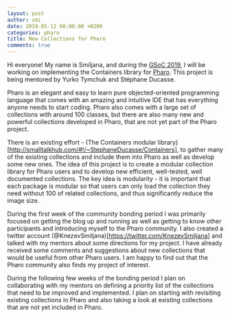 ```yaml
---
layout: post
author: smi
date: 2019-05-12 08:00:00 +0200
categories: pharo
title: New Collections for Pharo
comments: true
---
```


Hi everyone! My name is Smiljana, and during the [GSoC 2019](<https://summerofcode.withgoogle.com/>), I will be working on implementing the Containers library for [Pharo](<http://pharo.org/>). This project is being mentored by Yurko Tymchuk and Stéphane Ducasse.

Pharo is an elegant and easy to learn pure objected-oriented programming language that comes with an amazing and intuitive IDE that has everything anyone needs to start coding. Pharo also comes with a large set of collections with around 100 classes, but there are also many new and powerful collections developed in Pharo, that are not yet part of the Pharo project. 

There is an existing effort  - (The Containers modular library)[http://smalltalkhub.com/#!/~StephaneDucasse/Containers], to gather many of the existing collections and include them into Pharo as well as develop some new ones. The idea of this project is to create a modular collection library for Pharo users and to develop new efficient, well-tested, well documented collections. The key idea is modularity - it is important that each package is modular so that users can only load the collection they need without 100 of related collections, and thus significantly reduce the image size.

During the first week of the community bonding period I was primarily focused on getting the blog up and running as well as getting to know other participants and introducing myself to the Pharo community. I also created a twitter account (@KnezevSmiljana)[<https://twitter.com/KnezevSmiljana>] and talked with my mentors about some directions for my project. I have already received some comments and suggestions about new collections that would be useful from other Pharo users. I am happy to find out that the Pharo community also finds my project of interest.

During the following few weeks of the bonding period I plan on collaborating with my mentors on defining a priority list of the collections that need to be improved and implemented. I plan on starting with revisiting existing collections in Pharo and also taking a look at existing collections that are not yet included in Pharo. 







